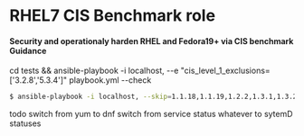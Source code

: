 # RHEL7 CIS Benchmark role
#### Security and operationaly harden RHEL and Fedora19+ via CIS benchmark Guidance


cd tests && ansible-playbook -i localhost, --e \"cis_level_1_exclusions=['3.2.8','5.3.4']\" playbook.yml --check

```bash
$ ansible-playbook -i localhost, --skip=1.1.18,1.1.19,1.2.2,1.3.1,1.3.2,1.5.4,1.7.1.5,1.7.1.6,2.1.11,2.1.6,2.1.7,2.1.8,2.1.9,2.1.10,2.2.1.1,2.2.2,2.2.3,2.2.4,2.2.5,2.2.6,2.2.7,2.2.8,2.2.9,2.2.10,2.2.11,2.2.12,2.2.13,2.2.14,2.2.15,2.2.16,2.3.1,2.3.2,2.3.3,2.3.4,2.3.5 --e \"cis_level_1_exclusions=['3.2.8','5.3.4']\" playbook.yml --check
```
todo switch from yum to dnf
switch from service status whatever to sytemD statuses
